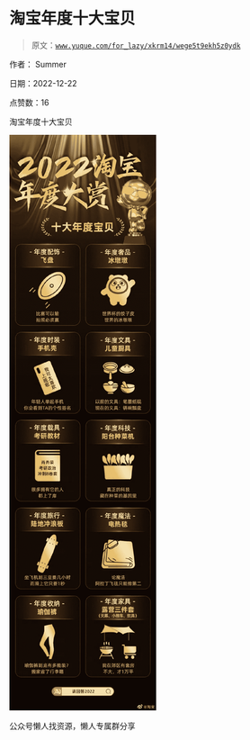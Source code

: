# 淘宝年度十大宝贝

> 原文：[`www.yuque.com/for_lazy/xkrm14/wege5t9ekh5z0ydk`](https://www.yuque.com/for_lazy/xkrm14/wege5t9ekh5z0ydk)

作者： Summer

日期：2022-12-22

点赞数：16

淘宝年度十大宝贝

![](img/8b4565c809937434aa325e2258d4c289.png)

公众号懒人找资源，懒人专属群分享

